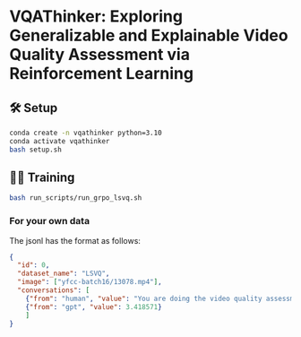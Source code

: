 # VQAThinker: Exploring Generalizable and Explainable Video Quality Assessment via Reinforcement Learning



## 🛠️ Setup

```bash
conda create -n vqathinker python=3.10
conda activate vqathinker
bash setup.sh
```

## 💪🏻 Training

```bash
bash run_scripts/run_grpo_lsvq.sh
```


### For your own data

The jsonl has the format as follows:

```json
{
  "id": 0, 
  "dataset_name": "LSVQ", 
  "image": ["yfcc-batch16/13078.mp4"], 
  "conversations": [
    {"from": "human", "value": "You are doing the video quality assessment task. Here is the question: What is your overall rating on the quality of this video? The rating should be a float between 1 and 5, rounded to two decimal places, with 1 representing very poor quality and 5 representing excellent quality."}, 
    {"from": "gpt", "value": 3.418571}
    ]
}
```
<!-- 
## 🤝 Acknowledgements

We would like to express our sincere gratitude to [DeepSeek](https://github.com/deepseek-ai/DeepSeek-R1), [Open-R1](https://github.com/huggingface/open-r1), [QwenVL](https://github.com/QwenLM/Qwen2.5-VL), [Open-R1-Multimodal](https://github.com/EvolvingLMMs-Lab/open-r1-multimodal), [R1-V](https://github.com/Deep-Agent/R1-V), [RefCOCO](https://github.com/lichengunc/refer), [RefGTA](https://github.com/mikittt/easy-to-understand-REG/tree/master/pyutils/refer2), [LLaMA-Factory](https://github.com/hiyouga/LLaMA-Factory), [OVDEval](https://github.com/om-ai-lab/OVDEval), [GUI-Testing-Arena](https://huggingface.co/datasets/songjah/GTArena-UI-Defects), and [LISA](https://github.com/dvlab-research/LISA) for providing open-source resources that contributed to the development of this project.

## ⭐️ Citation

If you find this project useful, welcome to cite us.

```bib
@article{shen2025vlm,
  title={Vlm-r1: A stable and generalizable r1-style large vision-language model},
  author={Shen, Haozhan and Liu, Peng and Li, Jingcheng and Fang, Chunxin and Ma, Yibo and Liao, Jiajia and Shen, Qiaoli and Zhang, Zilun and Zhao, Kangjia and Zhang, Qianqian and Xu, Ruochen and Zhao, Tiancheng },
  journal={arXiv preprint arXiv:2504.07615},
  year={2025}
}
``` -->
